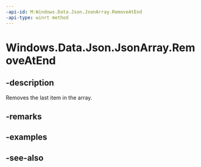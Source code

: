 ----api-id: M:Windows.Data.Json.JsonArray.RemoveAtEnd
-api-type: winrt method
---<!-- Method syntaxpublic void RemoveAtEnd()--># Windows.Data.Json.JsonArray.RemoveAtEnd## -descriptionRemoves the last item in the array.## -remarks## -examples## -see-also